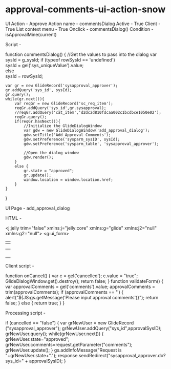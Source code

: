 # approval-comments-ui-action-snow

UI Action - Approve
Action name - commentsDialog
Active - True
Client - True
List context menu - True
Onclick - commentsDialog()
Condition - isApprovalMine(current)

Script - 

function commentsDialog() {	
	//Get the values to pass into the dialog
	var sysId = g_sysId; 
	if (typeof rowSysId == 'undefined')  
	   sysId = gel('sys_uniqueValue').value;  
	else  
	   sysId = rowSysId;
	
	var gr = new GlideRecord('sysapproval_approver');
	gr.addQuery('sys_id', sysId);
	gr.query();
	while(gr.next()){
		var reqGr = new GlideRecord('sc_req_item');
		reqGr.addQuery('sys_id',gr.sysapproval);
		//reqGr.addQuery('cat_item','d2dc2d810fdcaa002c1bcdbce1050e02');
		reqGr.query();
		if(reqGr.hasNext()){
			//Initialize the GlideDialogWindow
			var gdw = new GlideDialogWindow('add_approval_dialog');
			gdw.setTitle('Add Approval Comments');
			gdw.setPreference('sysparm_sysID', sysId);
			gdw.setPreference('sysparm_table', 'sysapproval_approver');
 
			//Open the dialog window
			gdw.render();
		}
		else {
			gr.state = "approved";
			gr.update();
			window.location = window.location.href;
		}
	}
}


UI Page - add_approval_dialog

HTML - 

<?xml version="1.0" encoding="utf-8" ?>
<j:jelly trim="false" xmlns:j="jelly:core" xmlns:g="glide" xmlns:j2="null" xmlns:g2="null">
<g:ui_form>
<input type="hidden" id="cancelled" name="cancelled" value="false"/>
<input type="hidden" id="approvalSysID" name="approvalSysID" value="${sysparm_sysID}"/>
<table width="100%" cellpadding="0" cellspacing="0">
 <tr><td>
	 <g:ui_multiline_input_field label="Comments" name="comments" id="comments" mandatory="true"/></td></tr>
</table>  
<table width="100%" cellpadding="0" cellspacing="0">
 <tr><td align="right" nowrap="true"><br /><g:dialog_buttons_ok_cancel ok="return validateForm();" cancel="return onCancel();"/></td></tr>
</table>
</g:ui_form>
</j:jelly>

Client script -

function onCancel() {
 var c = gel('cancelled');
 c.value = "true";
 GlideDialogWindow.get().destroy();
 return false;
}
function validateForm() {
	var approvalComments = gel('comments').value;
	approvalComments = trim(approvalComments);
 if (approvalComments == '') {
alert("${JS:gs.getMessage('Please input approval comments')}");
return false;
 }
else {
 return true;
}
}

Processing script -

if (cancelled == "false") {
var grNewUser = new GlideRecord ("sysapproval_approver");
grNewUser.addQuery("sys_id",approvalSysID);
grNewUser.query();
	while(grNewUser.next()) {
grNewUser.state="approved";
grNewUser.comments=request.getParameter("comments");
grNewUser.update();
	}
gs.addInfoMessage("Request is "+grNewUser.state+".");
response.sendRedirect("sysapproval_approver.do?sys_id=" + approvalSysID);
}
